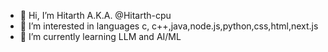 - 👋 Hi, I’m Hitarth A.K.A. @Hitarth-cpu 
- 👀 I’m interested in languages c, c++,java,node.js,python,css,html,next.js
- 🌱 I’m currently learning LLM and AI/ML



